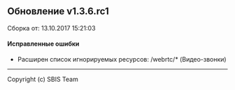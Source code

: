 ## Обновление v1.3.6.rc1

Сборка от: 13.10.2017 15:21:03

#### Исправленные ошибки

* Расширен список игнорируемых ресурсов: /webrtc/* (Видео-звонки)

---

Copyright (c) SBIS Team